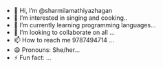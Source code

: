 - 👋 Hi, I’m @sharmilamathiyazhagan
- 👀 I’m interested in singing and cooking..
- 🌱 I’m currently learning programming languages...
- 💞️ I’m looking to collaborate on all ...
- 📫 How to reach me 9787494714 ...
- 😄 Pronouns: She/her...
- ⚡ Fun fact: ...

<!---
sharmilamathiyazhagan/sharmilamathiyazhagan is a ✨ special ✨ repository because its `README.md` (this file) appears on your GitHub profile.
You can click the Preview link to take a look at your changes.
--->
